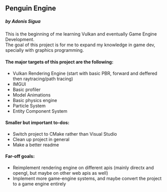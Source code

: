 ## Penguin Engine
##### by Adonis Sigua

This is the beginning of me learning Vulkan and eventually Game Engine Development.  
The goal of this project is for me to expand my knowledge in game dev, specially with graphics programming.  
  
#### The major targets of this project are the following:
+ Vulkan Rendering Engine (start with basic PBR, forward and deffered then raytracing/path tracing)  
+ IMGUI  
+ Basic profiler  
+ Model Animations  
+ Basic physics engine  
+ Particle System  
+ Entity Component System  
  
#### Smaller but important to-dos:
+ Switch project to CMake rather than Visual Studio  
+ Clean up project in general  
+ Make a better readme  
  
#### Far-off goals:
+ Reimplement rendering engine on different apis (mainly directx and opengl, but maybe on other web apis as well)  
+ Implement more game-engine systems, and maybe convert the project to a game engine entirely  

